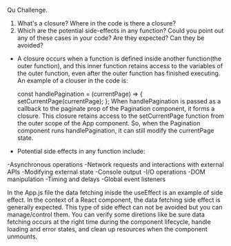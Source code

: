 Qu Challenge.

1. What's a closure? Where in the code is there a closure?
2. Which are the potential side-effects in any function? Could you point out any of these cases in
your code? Are they expected? Can they be avoided?

- A closure occurs when a function is defined inside another function(the outer function), and this inner function retains access to the variables of the outer function, even after the outer function has finished executing.
 An example of a clouser in the code is:

   const handlePagination = (currentPage) => {
      setCurrentPage(currentPage);
     };
When handlePagination is passed as a callback to the paginate prop of the Pagination component, it forms a closure. This closure retains access to the setCurrentPage function from the outer scope of the App component. 
So, when the Pagination component runs handlePagination, it can still modify the currentPage state.

- Potential side effects in any function include:

-Asynchronous operations 
-Network requests and interactions with external APIs
-Modifying external state
-Console output
-I/O operations 
-DOM manipulation
-Timing and delays
-Global event listeners

In the App.js file the data fetching inisde the useEffect is an example of side effect.
In the context of a React component, the data fetching side effect is generally expected. This type of side effect can not be avoided but you can manage/control them. You can verify some diretions like be sure data fetching occurs at the right time during the component lifecycle, handle loading and error states, and clean up resources when the component unmounts. 
